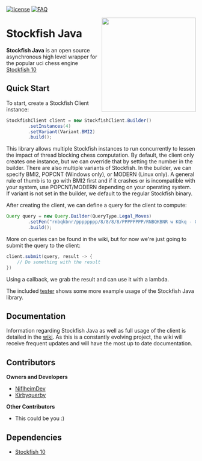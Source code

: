 [license]: https://img.shields.io/badge/License-Apache%202.0-lightgrey.svg?style=flat-square
[FAQ]: https://img.shields.io/badge/Wiki-FAQ-blue.svg?style=flat-square
[![license]](https://github.com/NiflheimDev/Stockfish-Java/tree/master/LICENSE)
[![FAQ]](https://github.com/NiflheimDev/Stockfish-Java/wiki)

<img align="right" src="https://i.imgur.com/D3DIZQH.png" height="250" width="250">

# Stockfish Java
**Stockfish Java** is an open source asynchronous high level wrapper for the popular uci chess engine [Stockfish 10](https://stockfishchess.org/)

## Quick Start
To start, create a Stockfish Client instance:
```java
StockfishClient client = new StockfishClient.Builder()
        .setInstances(4)
        .setVariant(Variant.BMI2)
        .build();
```
This library allows multiple Stockfish instances to run concurrently to lessen the impact of thread blocking chess computation.
By default, the client only creates one instance, but we can override that by setting the number in the builder. There are also 
multiple variants of Stockfish. In the builder, we can specify BMI2, POPCNT (Windows only), or MODERN (Linux only). A general rule
of thumb is to go with BMI2 first and if it crashes or is incompatible with your system, use POPCNT/MODERN depending on your operating
system. If variant is not set in the builder, we default to the regular Stockfish binary.

After creating the client, we can define a query for the client to compute:
```java
Query query = new Query.Builder(QueryType.Legal_Moves)
        .setFen("rnbqkbnr/pppppppp/8/8/8/8/PPPPPPPP/RNBQKBNR w KQkq - 0 1")
        .build();
```
More on queries can be found in the wiki, but for now we're just going to submit the query to the client:
```java
client.submit(query, result -> {
    // Do something with the result
})
```
Using a callback, we grab the result and can use it with a lambda.

The included [tester](https://github.com/NiflheimDev/Stockfish-Java/blob/master/src/main/java/xyz/niflheim/stockfish/StockfishTester.java) shows some more example usage of the Stockfish Java library.

## Documentation
Information regarding Stockfish Java as well as full usage of the client is detailed in the [wiki](https://github.com/NiflheimDev/Stockfish-Java/wiki). As  this is a constantly evolving project, the wiki will receive frequent updates and will have the most up to date documentation.

## Contributors
**Owners and Developers**
* [NiflheimDev](https://github.com/NiflheimDev)
* [Kirbyquerby](https://github.com/Kirbyquerby)

**Other Contributors**
* This could be you :)

## Dependencies
* [Stockfish 10](https://stockfishchess.org/)